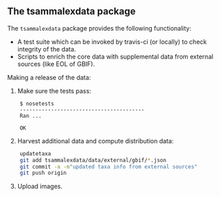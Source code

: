 The tsammalexdata package
-------------------------

The ``tsammalexdata`` package provides the following functionality:

- A test suite which can be invoked by travis-ci (or locally) to check integrity of the data.
- Scripts to enrich the core data with supplemental data from external sources (like EOL of GBIF).


Making a release of the data:

1. Make sure the tests pass:
```
    $ nosetests
    ----------------------------------------
    Ran ...

    OK
```
2. Harvest additional data and compute distribution data:
```bash
    updatetaxa
    git add tsammalexdata/data/external/gbif/*.json
    git commit -a -m"updated taxa info from external sources"
    git push origin
```
3. Upload images.
